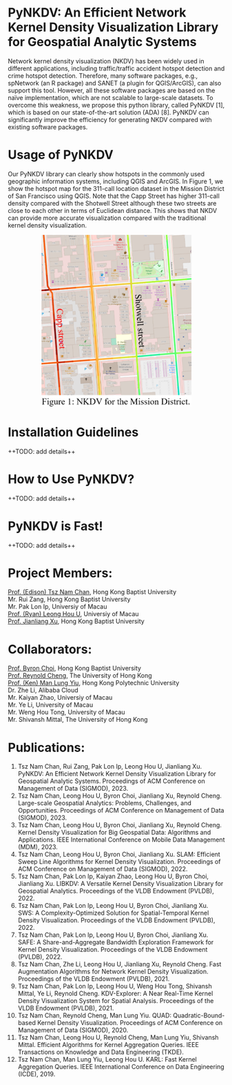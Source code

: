 # PyNKDV: An Efficient Network Kernel Density Visualization Library for Geospatial Analytic Systems

Network kernel density visualization (NKDV) has been widely used in different applications, including traffic/traffic accident hotspot detection and crime hotspot detection. Therefore, many software packages, e.g., spNetwork (an R package) and SANET (a plugin for QGIS/ArcGIS), can also support this tool. However, all these software packages are based on the naïve implementation, which are not scalable to large-scale datasets. To overcome this weakness, we propose this python library, called PyNKDV [1], which is based on our state-of-the-art solution (ADA) [8]. PyNKDV can significantly improve the efficiency for generating NKDV compared with existing software packages.

# Usage of PyNKDV
Our PyNKDV library can clearly show hotspots in the commonly used geographic information systems, including QGIS and ArcGIS. In Figure 1, we show the hotspot map for the 311-call location dataset in the Mission District of San Francisco using QGIS. Note that the Capp Street has higher 311-call density compared with the Shotwell Street although these two streets are close to each other in terms of Euclidean distance. This shows that NKDV can provide more accurate visualization compared with the traditional kernel density visualization.

<p align="center"><img width="349" alt="03e58de5950a5d503b73952e8a3bbd1" src="San_Francisco_Street_level.png"></p>

# Installation Guidelines
++TODO: add details++

# How to Use PyNKDV?
++TODO: add details++

# PyNKDV is Fast!
++TODO: add details++

# Project Members:
[Prof. (Edison) Tsz Nam Chan](https://www.comp.hkbu.edu.hk/~edisonchan/), Hong Kong Baptist University<br />
Mr. Rui Zang, Hong Kong Baptist University<br />
Mr. Pak Lon Ip, Universiy of Macau<br />
[Prof. (Ryan) Leong Hou U](https://www.fst.um.edu.mo/personal/ryanlhu/), Universiy of Macau<br />
[Prof. Jianliang Xu](https://www.comp.hkbu.edu.hk/~xujl/), Hong Kong Baptist University<br />

# Collaborators:
[Prof. Byron Choi](https://www.comp.hkbu.edu.hk/~bchoi/), Hong Kong Baptist University<br />
[Prof. Reynold Cheng](https://i.cs.hku.hk/~ckcheng/), The University of Hong Kong<br />
[Prof. (Ken) Man Lung Yiu](https://www4.comp.polyu.edu.hk/~csmlyiu/), Hong Kong Polytechnic University<br />
Dr. Zhe Li, Alibaba Cloud<br />
Mr. Kaiyan Zhao, Universiy of Macau<br />
Mr. Ye Li, University of Macau<br />
Mr. Weng Hou Tong, University of Macau<br />
Mr. Shivansh Mittal, The University of Hong Kong

# Publications:
1. Tsz Nam Chan, Rui Zang, Pak Lon Ip, Leong Hou U, Jianliang Xu. PyNKDV: An Efficient Network Kernel Density Visualization Library for Geospatial Analytic Systems. Proceedings of ACM Conference on Management of Data (SIGMOD), 2023.
2. Tsz Nam Chan, Leong Hou U, Byron Choi, Jianliang Xu, Reynold Cheng. Large-scale Geospatial Analytics: Problems, Challenges, and Opportunities. Proceedings of ACM Conference on Management of Data (SIGMOD), 2023.
3. Tsz Nam Chan, Leong Hou U, Byron Choi, Jianliang Xu, Reynold Cheng. Kernel Density Visualization for Big Geospatial Data: Algorithms and Applications. IEEE International Conference on Mobile Data Management (MDM), 2023.
4. Tsz Nam Chan, Leong Hou U, Byron Choi, Jianliang Xu. SLAM: Efficient Sweep Line Algorithms for Kernel Density Visualization. Proceedings of ACM Conference on Management of Data (SIGMOD), 2022.
5. Tsz Nam Chan, Pak Lon Ip, Kaiyan Zhao, Leong Hou U, Byron Choi, Jianliang Xu. LIBKDV: A Versatile Kernel Density Visualization Library for Geospatial Analytics. Proceedings of the VLDB Endowment (PVLDB), 2022.
6. Tsz Nam Chan, Pak Lon Ip, Leong Hou U, Byron Choi, Jianliang Xu. SWS: A Complexity-Optimized Solution for Spatial-Temporal Kernel Density Visualization. Proceedings of the VLDB Endowment (PVLDB), 2022.
7. Tsz Nam Chan, Pak Lon Ip, Leong Hou U, Byron Choi, Jianliang Xu. SAFE: A Share-and-Aggregate Bandwidth Exploration Framework for Kernel Density Visualization. Proceedings of the VLDB Endowment (PVLDB), 2022.
8. Tsz Nam Chan, Zhe Li, Leong Hou U, Jianliang Xu, Reynold Cheng. Fast Augmentation Algorithms for Network Kernel Density Visualization. Proceedings of the VLDB Endowment (PVLDB), 2021.
9. Tsz Nam Chan, Pak Lon Ip, Leong Hou U, Weng Hou Tong, Shivansh Mittal, Ye Li, Reynold Cheng. KDV-Explorer: A Near Real-Time Kernel Density Visualization System for Spatial Analysis. Proceedings of the VLDB Endowment (PVLDB), 2021.
10. Tsz Nam Chan, Reynold Cheng, Man Lung Yiu. QUAD: Quadratic-Bound-based Kernel Density Visualization. Proceedings of ACM Conference on Management of Data (SIGMOD), 2020.
11. Tsz Nam Chan, Leong Hou U, Reynold Cheng, Man Lung Yiu, Shivansh Mittal. Efficient Algorithms for Kernel Aggregation Queries. IEEE Transactions on Knowledge and Data Engineering (TKDE).
12. Tsz Nam Chan, Man Lung Yiu, Leong Hou U. KARL: Fast Kernel Aggregation Queries. IEEE International Conference on Data Engineering (ICDE), 2019.

